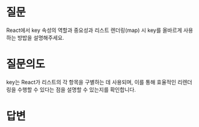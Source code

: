 # 질문
React에서 key 속성의 역할과 중요성과 리스트 렌더링(map) 시 key를 올바르게 사용하는 방밥을 설명해주세요.

# 질문의도
key는 React가 리스트의 각 항목을 구별하는 데 사용되며, 이를 통해 효율적인 리렌더링을 수행할 수 있다는 점을 설명할 수 있는지를 확인합니다.

# 답변
